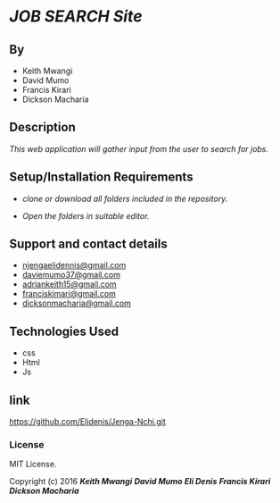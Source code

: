 # _JOB SEARCH Site_

## By
* Keith Mwangi
* David Mumo
* Francis Kirari
* Dickson Macharia

## Description
_This web application will gather input from the user to search for jobs._

## Setup/Installation Requirements

* _clone or download all folders included in the repository._

* _Open the folders in suitable editor._
## Support and contact details

* njengaelidennis@gmail.com
* daviemumo37@gmail.com
* adriankeith15@gmail.com
* franciskimari@gmail.com
* dicksonmacharia@gmail.com


## Technologies Used
* css
* Html
* Js

## link
https://github.com/Elidenis/Jenga-Nchi.git

### License

MIT License.

Copyright (c) 2016
_**Keith Mwangi**_
_**David Mumo**_
_**Eli Denis**_
_**Francis Kirari**_
_**Dickson Macharia**_
